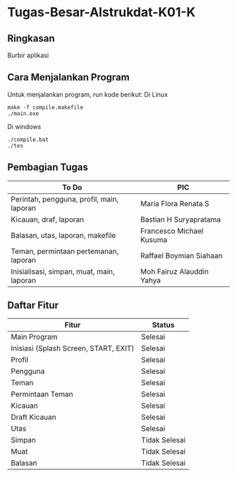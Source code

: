 # Tugas-Besar-Alstrukdat-K01-K

## Ringkasan
Burbir aplikasi 

## Cara Menjalankan Program
Untuk menjalankan program, run kode berikut:
Di Linux
```
make -f compile.makefile
./main.exe
```

Di windows
```
./compile.bat
./tes
```

## Pembagian Tugas
|To Do|PIC|
|-----|---|
|Perintah, pengguna, profil, main, laporan|Maria Flora Renata S|
|Kicauan, draf, laporan|Bastian H Suryapratama|
|Balasan, utas, laporan, makefile|Francesco Michael Kusuma|
|Teman, permintaan pertemanan, laporan|Raffael Boymian Siahaan|
|Inisialisasi, simpan, muat, main, laporan|Moh Fairuz Alauddin Yahya|

## Daftar Fitur
|Fitur|Status|
|-----|------|
|Main Program|Selesai|
|Inisiasi (Splash Screen, START, EXIT)|Selesai|
|Profil|Selesai|
|Pengguna|Selesai|
|Teman|Selesai|
|Permintaan Teman|Selesai|
|Kicauan|Selesai|
|Draft Kicauan|Selesai|
|Utas|Selesai|
|Simpan|Tidak Selesai|
|Muat|Tidak Selesai|
|Balasan|Tidak Selesai|